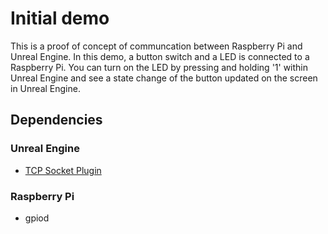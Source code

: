 # Initial demo
This is a proof of concept of communcation between Raspberry Pi and Unreal Engine. In this demo, a button switch and a LED is connected to a Raspberry Pi. You can turn on the LED by pressing and holding '1' within Unreal Engine and see a state change of the button updated on the screen in Unreal Engine.
## Dependencies
### Unreal Engine
* [TCP Socket Plugin](https://www.unrealengine.com/marketplace/en-US/product/tcp-socket-plugin)
### Raspberry Pi
* gpiod
